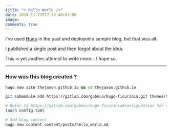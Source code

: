 ```yaml
---
title: "< Hello World />"
date: 2024-11-23T22:33:48+01:00
image:
comments: true
---
```


I've used [Hugo](https://gohugo.io/) in the past and deployed a sample blog, but that was all.

I published a single post and then forgot about the idea.

This is yet another attempt to write more... I hope so.

---

### How was this blog created ?
```bash
hugo new site thejaxon.github.io && cd thejaxon.github.io

git submodule add https://gitlab.com/gabmus/hugo-ficurinia.git themes/hugo-ficurinia

# Refer to https://gitlab.com/gabmus/hugo-ficurinia#configuration for configuration sample
touch config.toml

# Add blog content
hugo new content content/posts/hello_world.md
```